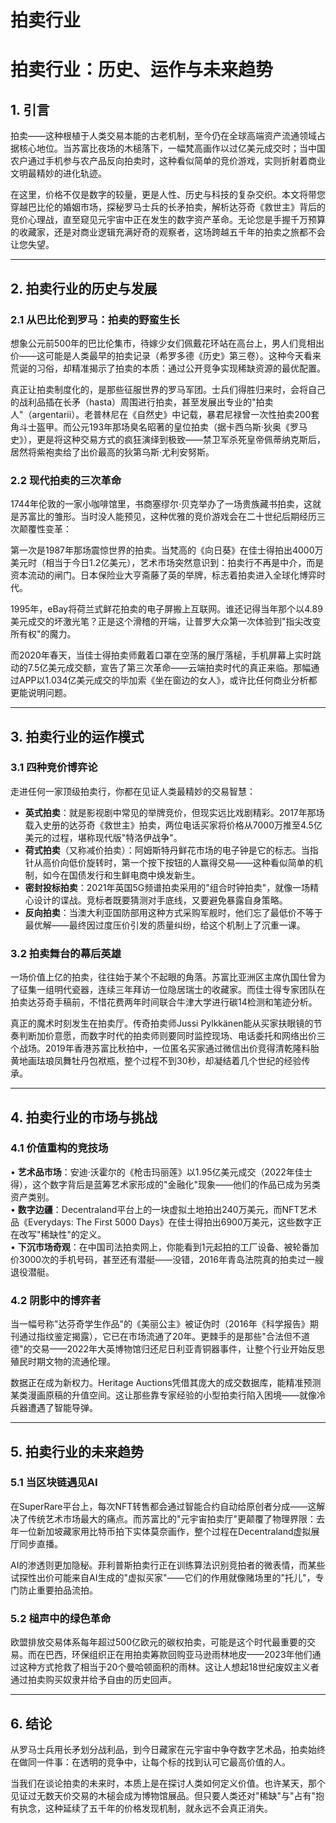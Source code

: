 # 拍卖行业

# 拍卖行业：历史、运作与未来趋势  

## **1. 引言**  

拍卖——这种根植于人类交易本能的古老机制，至今仍在全球高端资产流通领域占据核心地位。当苏富比夜场的木槌落下，一幅梵高画作以过亿美元成交时；当中国农户通过手机参与农产品反向拍卖时，这种看似简单的竞价游戏，实则折射着商业文明最精妙的进化轨迹。  

在这里，价格不仅是数字的较量，更是人性、历史与科技的复杂交织。本文将带您穿越巴比伦的婚姻市场，探秘罗马士兵的长矛拍卖，解析达芬奇《救世主》背后的竞价心理战，直至窥见元宇宙中正在发生的数字资产革命。无论您是手握千万预算的收藏家，还是对商业逻辑充满好奇的观察者，这场跨越五千年的拍卖之旅都不会让您失望。  

---

## **2. 拍卖行业的历史与发展**  

### **2.1 从巴比伦到罗马：拍卖的野蛮生长**  

想象公元前500年的巴比伦集市，待嫁少女们佩戴花环站在高台上，男人们竞相出价——这可能是人类最早的拍卖记录（希罗多德《历史》第三卷）。这种今天看来荒诞的习俗，却精准揭示了拍卖的本质：通过公开竞争实现稀缺资源的最优配置。  

真正让拍卖制度化的，是那些征服世界的罗马军团。士兵们得胜归来时，会将自己的战利品插在长矛（hasta）周围进行拍卖，甚至发展出专业的"拍卖人"（argentarii）。老普林尼在《自然史》中记载，暴君尼禄曾一次性拍卖200套角斗士盔甲。而公元193年那场臭名昭著的皇位拍卖（据卡西乌斯·狄奥《罗马史》），更是将这种交易方式的疯狂演绎到极致——禁卫军杀死皇帝佩蒂纳克斯后，居然将紫袍卖给了出价最高的狄第乌斯·尤利安努斯。  

### **2.2 现代拍卖的三次革命**  

1744年伦敦的一家小咖啡馆里，书商塞缪尔·贝克举办了一场贵族藏书拍卖，这就是苏富比的雏形。当时没人能预见，这种优雅的竞价游戏会在二十世纪后期经历三次颠覆性变革：  

第一次是1987年那场震惊世界的拍卖。当梵高的《向日葵》在佳士得拍出4000万美元时（相当于今日1.2亿美元），艺术市场突然意识到：拍卖行不再是中介，而是资本流动的闸门。日本保险业大亨斋藤了英的举牌，标志着拍卖进入全球化博弈时代。  

1995年，eBay将荷兰式鲜花拍卖的电子屏搬上互联网。谁还记得当年那个以4.89美元成交的坏激光笔？正是这个滑稽的开端，让普罗大众第一次体验到"指尖改变所有权"的魔力。  

而2020年春天，当佳士得拍卖师戴着口罩在空荡的展厅落槌，手机屏幕上实时跳动的7.5亿美元成交额，宣告了第三次革命——云端拍卖时代的真正来临。那幅通过APP以1.034亿美元成交的毕加索《坐在窗边的女人》，或许比任何商业分析都更能说明问题。  

---

## **3. 拍卖行业的运作模式**  

### **3.1 四种竞价博弈论**  

走进任何一家顶级拍卖行，你都在见证人类最精妙的交易智慧：  

- **英式拍卖**：就是影视剧中常见的举牌竞价，但现实远比戏剧精彩。2017年那场载入史册的达芬奇《救世主》拍卖，两位电话买家将价格从7000万推至4.5亿美元的过程，堪称现代版"特洛伊战争"。  
- **荷式拍卖**（又称减价拍卖）：阿姆斯特丹鲜花市场的电子钟是它的标志。当指针从高价向低价旋转时，第一个按下按钮的人赢得交易——这种看似简单的机制，如今在国债发行和生鲜电商中焕发新生。  
- **密封投标拍卖**：2021年英国5G频谱拍卖采用的"组合时钟拍卖"，就像一场精心设计的谍战。竞标者既要猜测对手底线，又要避免暴露自身策略。  
- **反向拍卖**：当澳大利亚国防部用这种方式采购军舰时，他们忘了最低价不等于最优解——最终因过度压价引发的质量纠纷，给这个机制上了沉重一课。  

### **3.2 拍卖舞台的幕后英雄**  

一场价值上亿的拍卖，往往始于某个不起眼的角落。苏富比亚洲区主席仇国仕曾为了征集一组明代瓷器，连续三年拜访一位隐居瑞士的收藏家。而佳士得专家团队在拍卖达芬奇手稿前，不惜花费两年时间联合牛津大学进行碳14检测和笔迹分析。  

真正的魔术时刻发生在拍卖厅。传奇拍卖师Jussi Pylkkänen能从买家扶眼镜的节奏判断加价意愿，而数字时代的拍卖师则要同时监控现场、电话委托和网络出价三个战场。2019年香港苏富比秋拍中，一位匿名买家通过微信出价竞得清乾隆料胎黄地画珐琅凤舞牡丹包袱瓶，整个过程不到30秒，却凝结着几个世纪的经验传承。  

---

## **4. 拍卖行业的市场与挑战**  

### **4.1 价值重构的竞技场**  

• **艺术品市场**：安迪·沃霍尔的《枪击玛丽莲》以1.95亿美元成交（2022年佳士得），这个数字背后是蓝筹艺术家形成的"金融化"现象——他们的作品已成为另类资产类别。  
• **数字边疆**：Decentraland平台上的一块虚拟土地拍出240万美元，而NFT艺术品《Everydays: The First 5000 Days》在佳士得拍出6900万美元，这些数字正在改写"稀缺性"的定义。  
• **下沉市场奇观**：在中国司法拍卖网上，你能看到1元起拍的工厂设备、被轮番加价3000次的手机号码，甚至还有潜艇——没错，2016年青岛法院真的拍卖过一艘退役潜艇。  

### **4.2 阴影中的博弈者**  

当一幅号称"达芬奇学生作品"的《美丽公主》被证伪时（2016年《科学报告》期刊通过指纹鉴定揭露），它已在市场流通了20年。更棘手的是那些"合法但不道德"的交易——2022年大英博物馆归还尼日利亚青铜器事件，让整个行业开始反思殖民时期文物的流通伦理。  

数据正在成为新权力。Heritage Auctions凭借其庞大的成交数据库，能精准预测某类漫画原稿的升值空间。这让那些靠专家经验的小型拍卖行陷入困境——就像冷兵器遭遇了智能导弹。  

---

## **5. 拍卖行业的未来趋势**  

### **5.1 当区块链遇见AI**  

在SuperRare平台上，每次NFT转售都会通过智能合约自动给原创者分成——这解决了传统艺术市场最大的痛点。而苏富比的"元宇宙拍卖厅"更颠覆了物理界限：去年一位新加坡藏家用比特币拍下实体莫奈画作，整个过程在Decentraland虚拟展厅同步直播。  

AI的渗透则更加隐秘。菲利普斯拍卖行正在训练算法识别竞拍者的微表情，而某些试探性出价可能来自AI生成的"虚拟买家"——它们的作用就像赌场里的"托儿"，专门防止重要拍品流拍。  

### **5.2 槌声中的绿色革命**  

欧盟排放交易体系每年超过500亿欧元的碳权拍卖，可能是这个时代最重要的交易。而在巴西，环保组织正在用拍卖筹款回购亚马逊雨林地皮——2023年他们通过这种方式抢救了相当于20个曼哈顿面积的雨林。这让人想起18世纪废奴主义者通过拍卖购买奴隶并给予自由的历史回声。  

---

## **6. 结论**  

从罗马士兵用长矛划分战利品，到今日藏家在元宇宙中争夺数字艺术品，拍卖始终在做同一件事：在透明的竞争中，让每个标的找到认可它最高价值的人。  

当我们在谈论拍卖的未来时，本质上是在探讨人类如何定义价值。也许某天，那个见证过无数天价交易的木槌会成为博物馆展品。但只要人类还对"稀缺"与"占有"抱有执念，这种延续了五千年的价格发现机制，就永远不会真正消失。